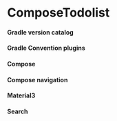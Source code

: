 # ComposeTodolist

#### Gradle version catalog
#### Gradle Convention plugins
#### Compose
#### Compose navigation
#### Material3
#### Search
